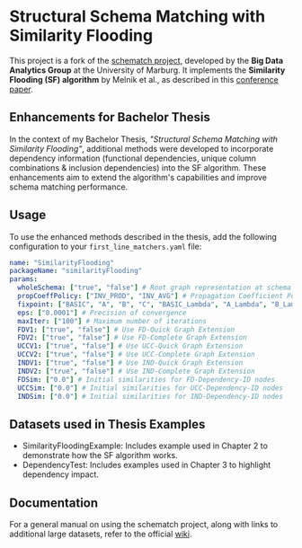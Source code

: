 # Structural Schema Matching with Similarity Flooding

This project is a fork of the [schematch project](https://github.com/avielhauer/schematch), developed by the **Big Data Analytics Group** at the University of Marburg. It implements the **Similarity Flooding (SF) algorithm** by Melnik et al., as described in this [conference paper](https://old.dbs.uni-leipzig.de/file/icde2002-sf.pdf).

## Enhancements for Bachelor Thesis

In the context of my Bachelor Thesis, *"Structural Schema Matching with Similarity Flooding"*, additional methods were developed to incorporate dependency information (functional dependencies, unique column combinations & inclusion dependencies) into the SF algorithm. These enhancements aim to extend the algorithm's capabilities and improve schema matching performance.

## Usage

To use the enhanced methods described in the thesis, add the following configuration to your `first_line_matchers.yaml` file:

```yaml
name: "SimilarityFlooding"
packageName: "similarityFlooding"
params:
  wholeSchema: ["true", "false"] # Root graph representation at schema node (true) or match pairs of tables (false)
  propCoeffPolicy: ["INV_PROD", "INV_AVG"] # Propagation Coefficient Policy: Inverse Product or Inverse Average
  fixpoint: ["BASIC", "A", "B", "C", "BASIC_Lambda", "A_Lambda", "B_Lambda", "C_Lambda"] # Fixpoint Formula: Basic, A, B, or C; or Lambda adaptations
  eps: ["0.0001"] # Precision of convergence
  maxIter: ["100"] # Maximum number of iterations
  FDV1: ["true", "false"] # Use FD-Quick Graph Extension
  FDV2: ["true", "false"] # Use FD-Complete Graph Extension
  UCCV1: ["true", "false"] # Use UCC-Quick Graph Extension
  UCCV2: ["true", "false"] # Use UCC-Complete Graph Extension
  INDV1: ["true", "false"] # Use IND-Quick Graph Extension
  INDV2: ["true", "false"] # Use IND-Complete Graph Extension
  FDSim: ["0.0"] # Initial similarities for FD-Dependency-ID nodes
  UCCSim: ["0.0"] # Initial similarities for UCC-Dependency-ID nodes
  INDSim: ["0.0"] # Initial similarities for IND-Dependency-ID nodes
```
## Datasets used in Thesis Examples

- SimilarityFloodingExample: Includes example used in Chapter 2 to demonstrate how the SF algorithm works.
- DependencyTest: Includes examples used in Chapter 3 to highlight dependency impact.

## Documentation

For a general manual on using the schematch project, along with links to additional large datasets, refer to the official [wiki](https://github.com/avielhauer/schematch/wiki).
